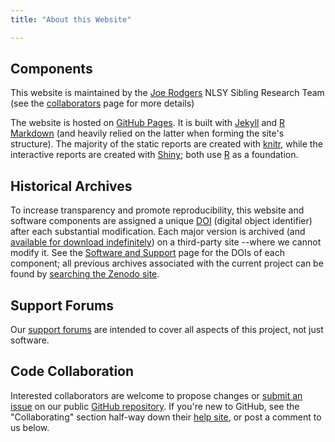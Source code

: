 ```yaml
---
title: "About this Website"

---
```


## Components
This website is maintained by the [Joe Rodgers](http://www.vanderbilt.edu/psychological_sciences/bio/joe-rodgers) NLSY Sibling Research Team (see the [collaborators](./about-collaborators.html) page for more details)

The website is hosted on [GitHub Pages](https://pages.github.com/).  It is built with [Jekyll](http://jekyllrb.com/) and [R Markdown](http://rmarkdown.rstudio.com/) (and heavily relied on the latter when forming the site's structure).  The majority of the static reports are created with  [knitr](http://yihui.name/knitr/), while the interactive reports are created with [Shiny](http://shiny.rstudio.com/); both use 
[R](http://www.r-project.org/) as a foundation.

## Historical Archives
To increase transparency and promote reproducibility, this website and software components are assigned a unique [DOI](http://www.doi.org/) (digital object identifier) after each substantial modification.  Each major version is archived (and [available for download indefinitely](https://zenodo.org/search?ln=en&p=MReportingPublic)) on a third-party site --where we cannot modify it.  See the [Software and Support](research-software-and-support.html) page for the DOIs of each component; all previous archives associated with the current project can be found by [searching the Zenodo site](https://zenodo.org/search?ln=en&p=NlsyLinks).

## Support Forums
Our [support forums](https://r-forge.r-project.org/forum/?group_id=1330) are intended to cover all aspects of this project, not just software.

## Code Collaboration
Interested collaborators are welcome to propose changes or [submit an issue](https://github.com/LiveOak/NlsyLinks/issues) on our public [GitHub repository](https://github.com/LiveOak/NlsyLinks).  If you're new to GitHub, see the "Collaborating" section half-way down their [help site](https://help.github.com/), or post a comment to us below.
